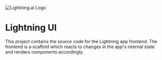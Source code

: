 ![Lightning.ai Logo](https://raw.githubusercontent.com/gridai/lightning-ui/master/src/resources/images/lighting-logo-with-text.svg?token=GHSAT0AAAAAABQG3SDLWTKOT2Y7ESSAABYIYP5DXSA "Lightning.ai")

# Lightning UI

This project contains the source code for the Lightning app frontend.
The frontend is a scaffold which reacts to changes in the app's internal
state and renders components accordingly.
  